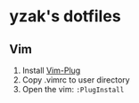 # yzak's dotfiles

## Vim
1. Install [Vim-Plug](https://github.com/junegunn/vim-plug)
2. Copy .vimrc to user directory
3. Open the vim:
<code>:PlugInstall</code>
